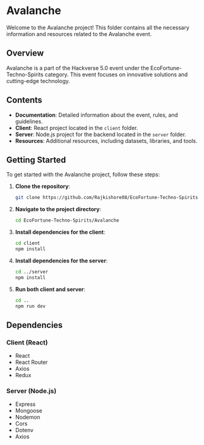 # Avalanche

Welcome to the Avalanche project! This folder contains all the necessary information and resources related to the Avalanche event.

## Overview

Avalanche is a part of the Hackverse 5.0 event under the EcoFortune-Techno-Spirits category. This event focuses on innovative solutions and cutting-edge technology.

## Contents

- **Documentation**: Detailed information about the event, rules, and guidelines.
- **Client**: React project located in the `client` folder.
- **Server**: Node.js project for the backend located in the `server` folder.
- **Resources**: Additional resources, including datasets, libraries, and tools.

## Getting Started

To get started with the Avalanche project, follow these steps:

1. **Clone the repository**:
    ```bash
    git clone https://github.com/Rajkishore08/EcoFortune-Techno-Spirits.git
    ```
2. **Navigate to the project directory**:
    ```bash
    cd EcoFortune-Techno-Spirits/Avalanche
    ```
3. **Install dependencies for the client**:
    ```bash
    cd client
    npm install
    ```
4. **Install dependencies for the server**:
    ```bash
    cd ../server
    npm install
    ```
5. **Run both client and server**:
    ```bash
    cd ..
    npm run dev
    ```

## Dependencies

### Client (React)
- React
- React Router
- Axios
- Redux

### Server (Node.js)
- Express
- Mongoose
- Nodemon
- Cors
- Dotenv
- Axios

